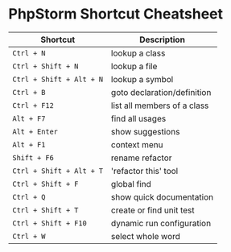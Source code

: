 # PhpStorm Shortcut Cheatsheet

Shortcut | Description
--- | ---
`Ctrl + N` | lookup a class
`Ctrl + Shift + N` | lookup a file
`Ctrl + Shift + Alt + N` | lookup a symbol
`Ctrl + B` | goto declaration/definition
`Ctrl + F12` | list all members of a class
`Alt + F7` | find all usages
`Alt + Enter` | show suggestions
`Alt + F1` | context menu
`Shift + F6` | rename refactor
`Ctrl + Shift + Alt + T` | 'refactor this' tool
`Ctrl + Shift + F` | global find
`Ctrl + Q` | show quick documentation
`Ctrl + Shift + T` | create or find unit test
`Ctrl + Shift + F10` | dynamic run configuration
`Ctrl + W` | select whole word